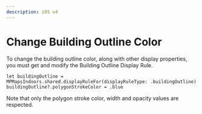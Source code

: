 ```yaml
---
description: iOS v4
---
```


# Change Building Outline Color

To change the building outline color, along with other display properties, you must get and modify the Building Outline Display Rule.

```
let buildingOutline = MPMapsIndoors.shared.displayRuleFor(displayRuleType: .buildingOutline)
buildingOutline?.polygonStrokeColor = .blue
```

Note that only the polygon stroke color, width and opacity values are respected.
